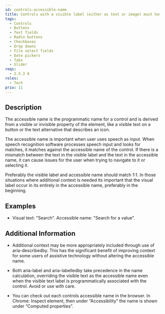 ```yaml
---
id: controls-accessible-name
title: Controls with a visible label (either as text or image) must have a matching accessible name
tags:
  - Controls
  - Buttons
  - Text fields
  - Radio buttons
  - Checkboxes
  - Drop downs
  - File select fields
  - Date pickers
  - Tabs
  - Slider
reqs:
  - 2.5.3 A
roles:
  - Tech
prio: 11
---
```


## Description

The accessible name is the programmatic name for a control and is derived from a visible or invisible property of the element, like a visible text on a button or the text alternative that describes an icon.

The accessible name is important when user uses speech as input. When speech recognition software processes speech input and looks for matches, it matches against the accessible name of the control. If there is a mismatch between the text in the visible label and the text in the accessible name, it can cause issues for the user when trying to navigate to it or selecting it.

Preferably the visible label and accessible name should match 1:1. In those situations where additional context is needed its important that the visual label occur in its entirely in the accessible name, preferably in the beginning.

## Examples

- Visual text: "Search". Accessible name: "Search for a value".

## Additional Information

<!---->

- Additional context may be more appropriately included through use of aria-describedby. This has the significant benefit of improving context for some users of assistive technology without altering the accessible name.

- Both aria-label and aria-labelledby take precedence in the name calculation, overriding the visible text as the accessible name even when the visible text label is programmatically associated with the control. Avoid or use with care.

- You can check out each controls accessible name in the browser. In Chrome: Inspect element, then under “Accessibility” the name is shown under “Computed properties”.

